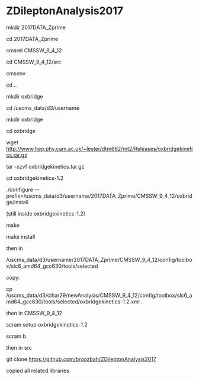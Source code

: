 # ZDileptonAnalysis2017

mkdir 2017DATA_Zprime

cd 2017DATA_Zprime

cmsrel CMSSW_9_4_12

cd CMSSW_9_4_12/src

cmsenv

cd ..

mkdir oxbridge


cd /uscms_data/d3/username

mkdir oxbridge

cd oxbridge

wget http://www.hep.phy.cam.ac.uk/~lester/dtm662/mt2/Releases/oxbridgekinetics.tar.gz

tar -xzvf oxbridgekinetics.tar.gz

cd oxbridgekinetics-1.2

./configure --prefix=/uscms_data/d3/username/2017DATA_Zprime/CMSSW_9_4_12/oxbridge/install

(still inside oxbridgekinetics-1.2)

make

make install

then in

/uscms_data/d3/username/2017DATA_Zprime/CMSSW_9_4_12/config/toolbox/slc6_amd64_gcc630/tools/selected

copy:

cp /uscms_data/d3/cihar29/newAnalysis/CMSSW_9_4_12/config/toolbox/slc6_amd64_gcc630/tools/selected/oxbridgekinetics-1.2.xml .

then in CMSSW_9_4_12

scram setup oxbridgekinetics-1.2

scram b

then in src

git clone https://github.com/broozbah/ZDileptonAnalysis2017

copied all related libraries
